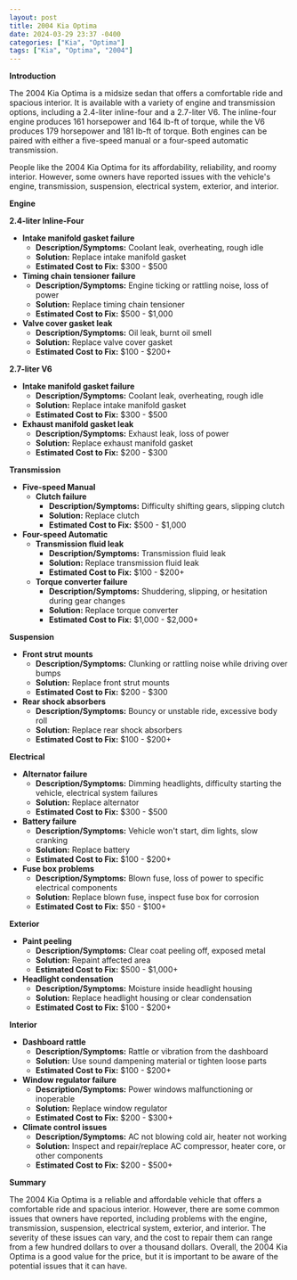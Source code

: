 ```yaml
---
layout: post
title: 2004 Kia Optima
date: 2024-03-29 23:37 -0400
categories: ["Kia", "Optima"]
tags: ["Kia", "Optima", "2004"]
---
```

**Introduction**

The 2004 Kia Optima is a midsize sedan that offers a comfortable ride and spacious interior. It is available with a variety of engine and transmission options, including a 2.4-liter inline-four and a 2.7-liter V6. The inline-four engine produces 161 horsepower and 164 lb-ft of torque, while the V6 produces 179 horsepower and 181 lb-ft of torque. Both engines can be paired with either a five-speed manual or a four-speed automatic transmission.

People like the 2004 Kia Optima for its affordability, reliability, and roomy interior. However, some owners have reported issues with the vehicle's engine, transmission, suspension, electrical system, exterior, and interior.

**Engine**

**2.4-liter Inline-Four**

* **Intake manifold gasket failure**
    * **Description/Symptoms:** Coolant leak, overheating, rough idle
    * **Solution:** Replace intake manifold gasket
    * **Estimated Cost to Fix:** $300 - $500
* **Timing chain tensioner failure**
    * **Description/Symptoms:** Engine ticking or rattling noise, loss of power
    * **Solution:** Replace timing chain tensioner
    * **Estimated Cost to Fix:** $500 - $1,000
* **Valve cover gasket leak**
    * **Description/Symptoms:** Oil leak, burnt oil smell
    * **Solution:** Replace valve cover gasket
    * **Estimated Cost to Fix:** $100 - $200+

**2.7-liter V6**

* **Intake manifold gasket failure**
    * **Description/Symptoms:** Coolant leak, overheating, rough idle
    * **Solution:** Replace intake manifold gasket
    * **Estimated Cost to Fix:** $300 - $500
* **Exhaust manifold gasket leak**
    * **Description/Symptoms:** Exhaust leak, loss of power
    * **Solution:** Replace exhaust manifold gasket
    * **Estimated Cost to Fix:** $200 - $300

**Transmission**

* **Five-speed Manual**
    * **Clutch failure**
        * **Description/Symptoms:** Difficulty shifting gears, slipping clutch
        * **Solution:** Replace clutch
        * **Estimated Cost to Fix:** $500 - $1,000
* **Four-speed Automatic**
    * **Transmission fluid leak**
        * **Description/Symptoms:** Transmission fluid leak
        * **Solution:** Replace transmission fluid leak
        * **Estimated Cost to Fix:** $100 - $200+
    * **Torque converter failure**
        * **Description/Symptoms:** Shuddering, slipping, or hesitation during gear changes
        * **Solution:** Replace torque converter
        * **Estimated Cost to Fix:** $1,000 - $2,000+

**Suspension**

* **Front strut mounts**
    * **Description/Symptoms:** Clunking or rattling noise while driving over bumps
    * **Solution:** Replace front strut mounts
    * **Estimated Cost to Fix:** $200 - $300
* **Rear shock absorbers**
    * **Description/Symptoms:** Bouncy or unstable ride, excessive body roll
    * **Solution:** Replace rear shock absorbers
    * **Estimated Cost to Fix:** $100 - $200+

**Electrical**

* **Alternator failure**
    * **Description/Symptoms:** Dimming headlights, difficulty starting the vehicle, electrical system failures
    * **Solution:** Replace alternator
    * **Estimated Cost to Fix:** $300 - $500
* **Battery failure**
    * **Description/Symptoms:** Vehicle won't start, dim lights, slow cranking
    * **Solution:** Replace battery
    * **Estimated Cost to Fix:** $100 - $200+
* **Fuse box problems**
    * **Description/Symptoms:** Blown fuse, loss of power to specific electrical components
    * **Solution:** Replace blown fuse, inspect fuse box for corrosion
    * **Estimated Cost to Fix:** $50 - $100+

**Exterior**

* **Paint peeling**
    * **Description/Symptoms:** Clear coat peeling off, exposed metal
    * **Solution:** Repaint affected area
    * **Estimated Cost to Fix:** $500 - $1,000+
* **Headlight condensation**
    * **Description/Symptoms:** Moisture inside headlight housing
    * **Solution:** Replace headlight housing or clear condensation
    * **Estimated Cost to Fix:** $100 - $200+

**Interior**

* **Dashboard rattle**
    * **Description/Symptoms:** Rattle or vibration from the dashboard
    * **Solution:** Use sound dampening material or tighten loose parts
    * **Estimated Cost to Fix:** $100 - $200+
* **Window regulator failure**
    * **Description/Symptoms:** Power windows malfunctioning or inoperable
    * **Solution:** Replace window regulator
    * **Estimated Cost to Fix:** $200 - $300+
* **Climate control issues**
    * **Description/Symptoms:** AC not blowing cold air, heater not working
    * **Solution:** Inspect and repair/replace AC compressor, heater core, or other components
    * **Estimated Cost to Fix:** $200 - $500+

**Summary**

The 2004 Kia Optima is a reliable and affordable vehicle that offers a comfortable ride and spacious interior. However, there are some common issues that owners have reported, including problems with the engine, transmission, suspension, electrical system, exterior, and interior. The severity of these issues can vary, and the cost to repair them can range from a few hundred dollars to over a thousand dollars. Overall, the 2004 Kia Optima is a good value for the price, but it is important to be aware of the potential issues that it can have.
